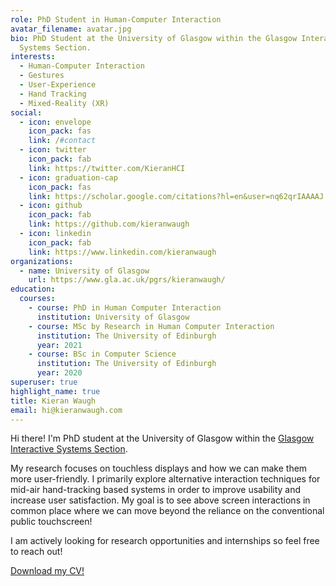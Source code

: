 ```yaml
---
role: PhD Student in Human-Computer Interaction
avatar_filename: avatar.jpg
bio: PhD Student at the University of Glasgow within the Glasgow Interactive
  Systems Section.
interests:
  - Human-Computer Interaction
  - Gestures
  - User-Experience
  - Hand Tracking
  - Mixed-Reality (XR)
social:
  - icon: envelope
    icon_pack: fas
    link: /#contact
  - icon: twitter
    icon_pack: fab
    link: https://twitter.com/KieranHCI
  - icon: graduation-cap
    icon_pack: fas
    link: https://scholar.google.com/citations?hl=en&user=nq62qrIAAAAJ
  - icon: github
    icon_pack: fab
    link: https://github.com/kieranwaugh
  - icon: linkedin
    icon_pack: fab
    link: https://www.linkedin.com/kieranwaugh
organizations:
  - name: University of Glasgow
    url: https://www.gla.ac.uk/pgrs/kieranwaugh/
education:
  courses:
    - course: PhD in Human Computer Interaction
      institution: University of Glasgow
    - course: MSc by Research in Human Computer Interaction
      institution: The University of Edinburgh
      year: 2021
    - course: BSc in Computer Science
      institution: The University of Edinburgh
      year: 2020
superuser: true
highlight_name: true
title: Kieran Waugh
email: hi@kieranwaugh.com
---
```

Hi there! I'm PhD student at the University of Glasgow within the [Glasgow Interactive Systems Section](https://www.gla.ac.uk/schools/computing/research/researchsections/gist-section/).

My research focuses on touchless displays and how we can make them more user-friendly. I primarily explore alternative interaction techniques for mid-air hand-tracking based systems in order to improve usability and increase user satisfaction. My goal is to see above screen interactions in common place where we can move beyond the reliance on the conventional public touchscreen!

I am actively looking for research opportunities and internships so feel free to reach out!

[Download my CV!](uploads/CV.pdf)